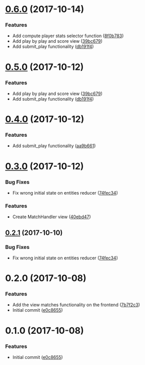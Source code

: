 <a name="0.6.0"></a>
# [0.6.0](https://gitlab.com/wooolfgang/quidditch/compare/v0.3.0...v0.6.0) (2017-10-14)


### Features

* Add compute player stats selector function ([8f0b783](https://gitlab.com/wooolfgang/quidditch/commit/8f0b783))
* Add play by play and score view ([39bc679](https://gitlab.com/wooolfgang/quidditch/commit/39bc679))
* Add submit_play functionality ([db191f4](https://gitlab.com/wooolfgang/quidditch/commit/db191f4))



<a name="0.5.0"></a>
# [0.5.0](https://gitlab.com/wooolfgang/quidditch/compare/v0.3.0...v0.5.0) (2017-10-12)


### Features

* Add play by play and score view ([39bc679](https://gitlab.com/wooolfgang/quidditch/commit/39bc679))
* Add submit_play functionality ([db191f4](https://gitlab.com/wooolfgang/quidditch/commit/db191f4))



<a name="0.4.0"></a>
# [0.4.0](https://gitlab.com/wooolfgang/quidditch/compare/v0.3.0...v0.4.0) (2017-10-12)


### Features

* Add submit_play functionality ([aa9b661](https://gitlab.com/wooolfgang/quidditch/commit/aa9b661))



<a name="0.3.0"></a>
# [0.3.0](https://gitlab.com/wooolfgang/quidditch/compare/v0.2.0...v0.3.0) (2017-10-12)


### Bug Fixes

* Fix wrong initial state on entities reducer ([74fec34](https://gitlab.com/wooolfgang/quidditch/commit/74fec34))


### Features

* Create MatchHandler view ([40ebd47](https://gitlab.com/wooolfgang/quidditch/commit/40ebd47))



<a name="0.2.1"></a>
## [0.2.1](https://gitlab.com/wooolfgang/quidditch/compare/v0.2.0...v0.2.1) (2017-10-10)


### Bug Fixes

* Fix wrong initial state on entities reducer ([74fec34](https://gitlab.com/wooolfgang/quidditch/commit/74fec34))



<a name="0.2.0"></a>
# 0.2.0 (2017-10-08)


### Features

* Add the view matches functionality on the frontend ([7b7f2c3](https://gitlab.com/wooolfgang/quidditch/commit/7b7f2c3))
* Initial commit ([e0c8655](https://gitlab.com/wooolfgang/quidditch/commit/e0c8655))



<a name="0.1.0"></a>
# 0.1.0 (2017-10-08)


### Features

* Initial commit ([e0c8655](https://gitlab.com/wooolfgang/quidditch/commit/e0c8655))



